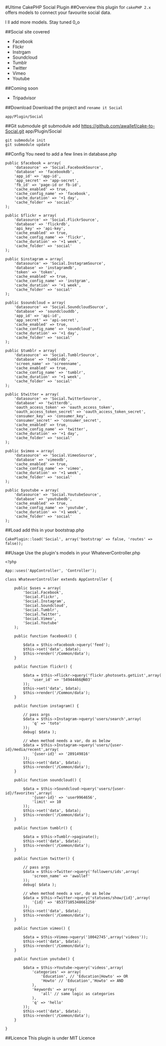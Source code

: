#Ultime CakePHP Social Plugin
##Overview
this plugin for `cakePHP 2.x` offers models to connect your favourite social data.

I ll add more models. Stay tuned 0_o

##Social site covered
* Facebook
* Flickr
* Instrgam
* Soundcloud
* Tumblr
* Twitter
* Vimeo
* Youtube
 
##Coming soon

* Tripadvisor

##Download
Download the project and `rename it Social`

	app/Plugin/Social


##Git submodule
	git submodule add https://github.com/awallef/cake-to-Social.git app/Plugin/Social
	
	git submodule init
	git submodule update

##Config
You need to add a few lines in database.php
	
	public $facebook = array(
        'datasource' => 'Social.FacebookSource',
        'database' => 'facebookdb',
        'app_id' => 'app-id',
        'app_secret' => 'app-secret',
        'fb_id' => 'page-id or fb-id',
        'cache_enabled' => true,
        'cache_config_name' => 'facebook',
        'cache_duration' => '+1 day',
        'cache_folder' => 'social'
    );
    
    public $flickr = array(
        'datasource' => 'Social.FlickrSource',
        'database' => 'flickrdb',
        'api_key' => 'api-key',
        'cache_enabled' => true,
        'cache_config_name' => 'flickr',
        'cache_duration' => '+1 week',
        'cache_folder' => 'social'
    );
    
    public $instagram = array(
        'datasource' => 'Social.InstagramSource',
        'database' => 'instagramdb',
        'token' => 'token',
        'cache_enabled' => true,
        'cache_config_name' => 'instgram',
        'cache_duration' => '+1 week',
        'cache_folder' => 'social'
    );
    
    public $soundcloud = array(
        'datasource' => 'Social.SoundcloudSource',
        'database' => 'soundclouddb',
        'app_id' => 'api-id',
        'app_secret' => 'api-secret',
        'cache_enabled' => true,
        'cache_config_name' => 'soundcloud',
        'cache_duration' => '+1 day',
        'cache_folder' => 'social'
    );
    
    public $tumblr = array(
        'datasource' => 'Social.TumblrSource',
        'database' => 'tumblrdb',
        'screen_name' => 'screenname',
        'cache_enabled' => true,
        'cache_config_name' => 'tumblr',
        'cache_duration' => '+1 week',
        'cache_folder' => 'social'
    );
    
    public $twitter = array(
        'datasource' => 'Social.TwitterSource',
        'database' => 'twitterdb',
        'oauth_access_token' => 'oauth_access_token',
        'oauth_access_token_secret' => 'oauth_access_token_secret',
        'consumer_key' => 'consumer_key',
        'consumer_secret' => 'consumer_secret',
        'cache_enabled' => true,
        'cache_config_name' => 'twitter',
        'cache_duration' => '+1 day',
        'cache_folder' => 'social'
    );
    
    public $vimeo = array(
        'datasource' => 'Social.VimeoSource',
        'database' => 'vimeodb',
        'cache_enabled' => true,
        'cache_config_name' => 'vimeo',
        'cache_duration' => '+1 week',
        'cache_folder' => 'social'
    );
    
    public $youtube = array(
        'datasource' => 'Social.YoutubeSource',
        'database' => 'youtubedb',
        'cache_enabled' => true,
        'cache_config_name' => 'youtube',
        'cache_duration' => '+1 week',
        'cache_folder' => 'social'
    );


##Load
add this in your bootstrap.php

	CakePlugin::load('Social', array('bootstrap' => false, 'routes' => false));

##Usage
Use the plugin's models in your WhateverController.php

	<?php

	App::uses('AppController', 'Controller');

	class WhateverController extends AppController {

    	public $uses = array(
        	'Social.Facebook',
        	'Social.Flickr',
        	'Social.Instagram',
        	'Social.Soundcloud',
        	'Social.Tumblr',
        	'Social.Twitter',
        	'Social.Vimeo',
        	'Social.Youtube'
    	);
    
    	public function facebook() {

        	$data = $this->Facebook->query('feed');
        	$this->set('data', $data); 
        	$this->render('/Common/data');
    	}
    
    	public function flickr() {

        	$data = $this->Flickr->query('flickr.photosets.getList',array(
        		'user_id' => '54944466@N03'
        	));
        	$this->set('data', $data);
        	$this->render('/Common/data');
    	}
    	
    	public function instagram() {
        
        	// pass args 
        	$data = $this->Instagram->query('users/search',array(
        		'q' => 'toto'
        	));
        	debug( $data );
        
        	// when method needs a var, do as below
        	$data = $this->Instagram->query('users/{user-id}/media/recent',array(
            	'{user-id}' => '289149816'
        	));
        	$this->set('data', $data);
        	$this->render('/Common/data');
    	}
    
    	public function soundcloud() {
        	
        	$data = $this->Soundcloud->query('users/{user-id}/favorites',array(
            	'{user-id}' => 'user9964656',
            	'limit' => 10
        	));
        	$this->set('data', $data);
        	$this->render('/Common/data');
    	}
    
    	public function tumblr() {
        
        	$data = $this->Tumblr->paginate();
        	$this->set('data', $data);
        	$this->render('/Common/data');
    	}
    	
    	public function twitter() {
        
        	// pass args 
        	$data = $this->Twitter->query('followers/ids',array(
            	'screen_name' => 'awallef'
        	));
        	debug( $data );
        
        	// when method needs a var, do as below
        	$data = $this->Twitter->query('statuses/show/{id}',array(
            	'{id}' => '85377105348661250'
        	));
        	$this->set('data', $data);
        	$this->render('/Common/data');
    	}
    	
    	public function vimeo() {

        	$data = $this->Vimeo->query('10042745',array('videos'));
        	$this->set('data', $data);
        	$this->render('/Common/data');
    	}
    
    	public function youtube() {

        	$data = $this->Youtube->query('videos',array(
            	'categories' => array(
                	'Education', // 'Education|Howto' => OR 
                	'Howto' // 'Education','Howto' => AND
            	),
            	'keywords' => array(
                	'all' // same logic as categories
            	),
            	'q' => 'hello'
        	));
        	$this->set('data', $data);
        	$this->render('/Common/data');
    	}

	}


##Licence
This plugin is under MIT Licence